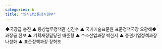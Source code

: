 ```yaml
---
categories: b
title: "인사산업통상자원부"
---
```

◆국장급 승진 ▲ 통상법무정책관 심진수 ▲ 국가기술표준원 표준정책국장 오광해◆ 과장급 전보 ▲ 기획재정담당관 배준형 ▲ 수소산업과장 박한서 ▲ 중견기업정책과장 나성화 ▲ 표준정책과장 장혁조